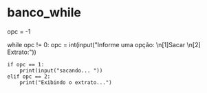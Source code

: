 # banco_while

opc = -1

while opc != 0:
    opc = int(input("Informe uma opção: \n[1]Sacar \n[2] Extrato:"))

    if opc == 1:
        print(input("sacando... "))
    elif opc == 2:
        print("Exibindo o extrato...")
